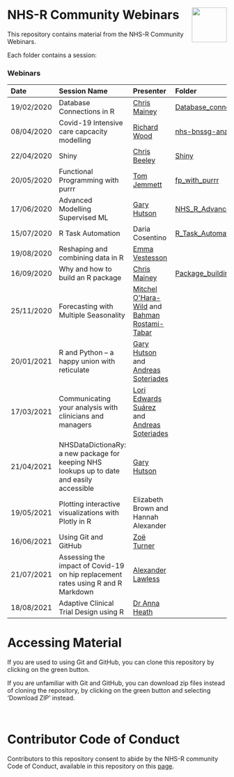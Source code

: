 
<!-- README.md is generated from README.Rmd. Please edit that file -->

# NHS-R Community Webinars <a href='https://nhsrcommunity.com/'><img src='https://nhsrcommunity.com/wp-content/uploads/2018/02/logo.png' align="right" height="80" /></a>

<!-- badges: start -->

<!-- badges: end -->

This repository contains material from the NHS-R Community Webinars.

Each folder contains a session:

### Webinars

| Date       | Session Name | Presenter | Folder | Video |
| :--------- | :----------- | :-------- | :----- | :---- |
| 19/02/2020 | Database Connections in R | [Chris Mainey](https://github.com/chrismainey) | [Database_connections_in_R](https://github.com/nhs-r-community/Webinars/tree/master/Database_connections_in_R) | [Watch](https://nhsrcommunity.com/learn-r/workshops/database-connections-in-r-webinar/) |
| 08/04/2020 | Covid-19 Intensive care capcacity modelling | [Richard Wood](https://github.com/richardwoodgb) | [nhs-bnssg-analytics/covid-simr](https://github.com/nhs-bnssg-analytics/covid-simr) | [Watch](https://nhsrcommunity.com/learn-r/workshops/covid-19-modelling-webinar/) |
| 22/04/2020 | Shiny | [Chris Beeley](https://github.com/ChrisBeeley) | [Shiny](https://github.com/nhs-r-community/Webinars/tree/master/Shiny) | [Watch](https://nhsrcommunity.com/learn-r/workshops/shiny-webinar/) |
| 20/05/2020 | Functional Programming with purrr | [Tom Jemmett](https://github.com/tomjemmett) | [fp_with_purrr](https://github.com/nhs-r-community/Webinars/tree/master/fp_with_purrr) | [Watch](https://nhsrcommunity.com/learn-r/workshops/functional-programming-using-the-purrr-package-webinar/) |
| 17/06/2020 | Advanced Modelling Supervised ML | [Gary Hutson](https://github.com/statsgary) | [NHS_R_Advanced_Modelling_Supervised_ML](https://github.com/nhs-r-community/Webinars/tree/master/NHS_R_Advanced_Modelling_Supervised_ML)  | [Watch](https://nhsrcommunity.com/learn-r/workshops/advanced-modelling-supervised-ml/) |
| 15/07/2020 | R Task Automation | Daria Cosentino | [R_Task_Automation](https://github.com/nhs-r-community/Webinars/tree/master/R_Task_Automation) | [Watch](https://nhsrcommunity.com/learn-r/workshops/task-automation-with-r/) |
| 19/08/2020 | Reshaping and combining data in R | [Emma Vestesson](https://github.com/emmavestesson) | | [Watch](https://nhsrcommunity.com/learn-r/workshops/reshaping-and-combining-data-in-r/) |
| 16/09/2020 | Why and how to build an R package | [Chris Mainey](https://github.com/chrismainey)     | [Package_building](https://github.com/nhs-r-community/Webinars/tree/master/Package_building) | [Watch](https://nhsrcommunity.com/learn-r/workshops/why-and-how-to-build-an-r-package/) |
| 25/11/2020 | Forecasting with Multiple Seasonality | [Mitchel O'Hara-Wild](https://github.com/mitchelloharawild) and [Bahman Rostami-Tabar](https://github.com/bahmanrostamitabar) | | [Watch](https://nhsrcommunity.com/learn-r/workshops/forecasting-with-multiple-seasonality/) |
| 20/01/2021 | R and Python – a happy union with reticulate | [Gary Hutson](https://github.com/statsgary) and [Andreas Soteriades](https://github.com/andreassot10) | | [Watch](https://nhsrcommunity.com/learn-r/workshops/r-and-python-a-happy-union-with-reticulate/) |
| 17/03/2021 | Communicating your analysis with clinicians and managers | [Lori Edwards Suárez](https://github.com/Analyst-In-The-Wild) and [Andreas Soteriades](https://github.com/andreassot10) | | [Watch](https://nhsrcommunity.com/learn-r/workshops/communicating-your-analysis-with-clinicians-and-managers/) |
| 21/04/2021 | NHSDataDictionaRy: a new package for keeping NHS lookups up to date and easily accessible | [Gary Hutson](https://github.com/statsgary) | | [Watch](https://nhsrcommunity.com/learn-r/workshops/nhsdatadictionary-a-new-package-for-keeping-nhs-lookups-up-to-date-and-easily-accessible/) |
| 19/05/2021 | Plotting interactive visualizations with Plotly in R | Elizabeth Brown and Hannah Alexander | | [Watch](https://nhsrcommunity.com/learn-r/workshops/plotting-interactive-visualizations-with-plotly-in-r/) |
| 16/06/2021 | Using Git and GitHub | [Zoë Turner](https://github.com/Lextuga007) | | [Watch](https://nhsrcommunity.com/learn-r/workshops/using-git-and-github/) |
| 21/07/2021 | Assessing the impact of Covid-19 on hip replacement rates using R and R Markdown | [Alexander Lawless](https://github.com/orgs/The-Strategy-Unit/people/alexanderlawless) | | [Watch](https://nhsrcommunity.com/learn-r/workshops/assessing-the-impact-of-covid-19-on-hip-replacement-rates-using-r-and-r-markdown/) |
| 18/08/2021 | Adaptive Clinical Trial Design using R | [Dr Anna Heath](https://github.com/annaheath) | | [Watch](https://nhsrcommunity.com/learn-r/workshops/adaptive-clinical-trial-design-using-r/) |

# Accessing Material

If you are used to using Git and GitHub, you can clone this repository
by clicking on the green button.

If you are unfamiliar with Git and GitHub, you can download zip files
instead of cloning the repository, by clicking on the green button and
selecting ‘Download ZIP’ instead.

<br>

# Contributor Code of Conduct

Contributors to this repository consent to abide by the NHS-R community
Code of Conduct, available in this repository on this
[page](https://github.com/nhs-r-community/Webinars/blob/master/code_of_conduct.md).
